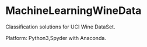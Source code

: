 # MachineLearningWineData
Classification solutions for UCI Wine DataSet.

Platform: Python3,Spyder with Anaconda.

